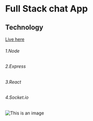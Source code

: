 # Full Stack chat App

## Technology

[Live here](https://react-chat-app-he2w.vercel.app/)

###### 1.Node

###### 2.Express

###### 3.React

###### 4.Socket.io

![This is an image](https://user-images.githubusercontent.com/87687925/210034367-832638c3-2a0f-464f-8089-c61a303f8829.png)

